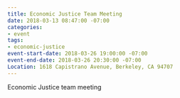 ```yaml
---
title: Economic Justice Team Meeting
date: 2018-03-13 08:47:00 -07:00
categories:
- event
tags:
- economic-justice
event-start-date: 2018-03-26 19:00:00 -07:00
event-end-date: 2018-03-26 20:30:00 -07:00
Location: 1618 Capistrano Avenue, Berkeley, CA 94707
---
```


Economic Justice team meeting